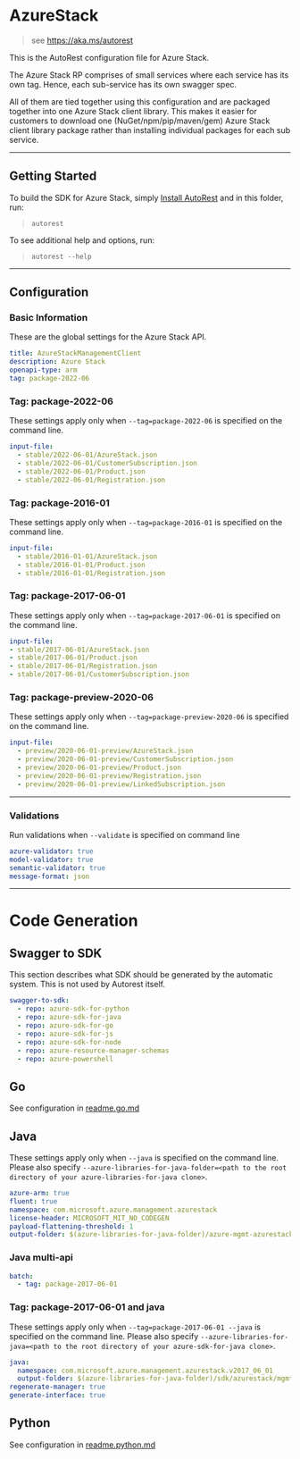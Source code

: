 # AzureStack

> see https://aka.ms/autorest

This is the AutoRest configuration file for Azure Stack.

The Azure Stack RP comprises of small services where each service has its own tag.
Hence, each sub-service has its own swagger spec.

All of them are tied together using this configuration and are packaged together into one Azure Stack client library.
This makes it easier for customers to download one (NuGet/npm/pip/maven/gem) Azure Stack client library package rather than installing individual packages for each sub service.

---

## Getting Started

To build the SDK for Azure Stack, simply [Install AutoRest](https://aka.ms/autorest/install) and in this folder, run:

> `autorest`

To see additional help and options, run:

> `autorest --help`

---

## Configuration

### Basic Information

These are the global settings for the Azure Stack API.

``` yaml
title: AzureStackManagementClient
description: Azure Stack
openapi-type: arm
tag: package-2022-06
```


### Tag: package-2022-06

These settings apply only when `--tag=package-2022-06` is specified on the command line.

```yaml $(tag) == 'package-2022-06'
input-file:
  - stable/2022-06-01/AzureStack.json
  - stable/2022-06-01/CustomerSubscription.json
  - stable/2022-06-01/Product.json
  - stable/2022-06-01/Registration.json
```
### Tag: package-2016-01

These settings apply only when `--tag=package-2016-01` is specified on the command line.

``` yaml $(tag) == 'package-2016-01'
input-file:
  - stable/2016-01-01/AzureStack.json
  - stable/2016-01-01/Product.json
  - stable/2016-01-01/Registration.json
```

### Tag: package-2017-06-01

These settings apply only when `--tag=package-2017-06-01` is specified on the command line.

``` yaml $(tag) == 'package-2017-06-01'
input-file:
- stable/2017-06-01/AzureStack.json
- stable/2017-06-01/Product.json
- stable/2017-06-01/Registration.json
- stable/2017-06-01/CustomerSubscription.json
```

### Tag: package-preview-2020-06

These settings apply only when `--tag=package-preview-2020-06` is specified on the command line.

``` yaml $(tag) == 'package-preview-2020-06'
input-file:
  - preview/2020-06-01-preview/AzureStack.json
  - preview/2020-06-01-preview/CustomerSubscription.json
  - preview/2020-06-01-preview/Product.json
  - preview/2020-06-01-preview/Registration.json
  - preview/2020-06-01-preview/LinkedSubscription.json
```

---

### Validations

Run validations when `--validate` is specified on command line

``` yaml $(validate)
azure-validator: true
model-validator: true
semantic-validator: true
message-format: json
```

---

# Code Generation

## Swagger to SDK

This section describes what SDK should be generated by the automatic system.
This is not used by Autorest itself.

``` yaml $(swagger-to-sdk)
swagger-to-sdk:
  - repo: azure-sdk-for-python
  - repo: azure-sdk-for-java
  - repo: azure-sdk-for-go
  - repo: azure-sdk-for-js
  - repo: azure-sdk-for-node
  - repo: azure-resource-manager-schemas
  - repo: azure-powershell
```

## Go

See configuration in [readme.go.md](./readme.go.md)

## Java

These settings apply only when `--java` is specified on the command line.
Please also specify `--azure-libraries-for-java-folder=<path to the root directory of your azure-libraries-for-java clone>`.

``` yaml $(java)
azure-arm: true
fluent: true
namespace: com.microsoft.azure.management.azurestack
license-header: MICROSOFT_MIT_NO_CODEGEN
payload-flattening-threshold: 1
output-folder: $(azure-libraries-for-java-folder)/azure-mgmt-azurestack
```

### Java multi-api

``` yaml $(java) && $(multiapi)
batch:
  - tag: package-2017-06-01
```

### Tag: package-2017-06-01 and java

These settings apply only when `--tag=package-2017-06-01 --java` is specified on the command line.
Please also specify `--azure-libraries-for-java=<path to the root directory of your azure-sdk-for-java clone>`.

``` yaml $(tag) == 'package-2017-06-01' && $(java) && $(multiapi)
java:
  namespace: com.microsoft.azure.management.azurestack.v2017_06_01
  output-folder: $(azure-libraries-for-java-folder)/sdk/azurestack/mgmt-v2017_06_01
regenerate-manager: true
generate-interface: true
```

## Python

See configuration in [readme.python.md](./readme.python.md)
